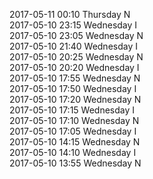 2017-05-11 00:10 Thursday  N  
2017-05-10 23:15 Wednesday  I  
2017-05-10 23:05 Wednesday  N  
2017-05-10 21:40 Wednesday  I  
2017-05-10 20:25 Wednesday  N  
2017-05-10 20:20 Wednesday  I  
2017-05-10 17:55 Wednesday  N  
2017-05-10 17:50 Wednesday  I  
2017-05-10 17:20 Wednesday  N  
2017-05-10 17:15 Wednesday  I  
2017-05-10 17:10 Wednesday  N  
2017-05-10 17:05 Wednesday  I  
2017-05-10 14:15 Wednesday  N  
2017-05-10 14:10 Wednesday  I  
2017-05-10 13:55 Wednesday  N  
